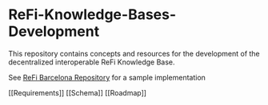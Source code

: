 # ReFi-Knowledge-Bases-Development

This repository contains concepts and resources for the development of the decentralized interoperable ReFi Knowledge Base.

See [ReFi Barcelona Repository](https://github.com/antontranelis/ReFi-Barcelona/) for a sample implementation

[[Requirements]]
[[Schema]]
[[Roadmap]]
